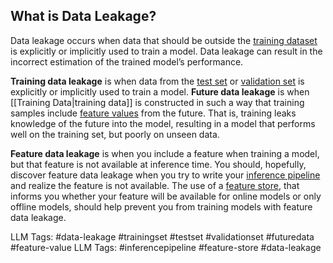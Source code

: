 **What is Data Leakage?**
-------------------------

Data leakage occurs when data that should be outside the [training dataset](https://www.hopsworks.ai/dictionary/train-training-set) is explicitly or implicitly used to train a model. Data leakage can result in the incorrect estimation of the trained model’s performance. 

‍**Training data leakage** is when data from the [test set](https://www.hopsworks.ai/dictionary/test-set) or [validation set](https://www.hopsworks.ai/dictionary/validation-set) is explicitly or implicitly used to train a model. **Future data leakage** is when [[Training Data|training data]] is constructed in such a way that training samples include [feature values](http://www.hopsworks.ai/dictionary/feature-value) from the future. That is, training leaks knowledge of the future into the model, resulting in a model that performs well on the training set, but poorly on unseen data. 

‍**Feature data leakage** is when you include a feature when training a model, but that feature is not available at inference time. You should, hopefully, discover feature data leakage when you try to write your [inference pipeline](https://www.hopsworks.ai/dictionary/inference-pipeline) and realize the feature is not available. The use of a [feature store](https://www.hopsworks.ai/dictionary/feature-store), that informs you whether your feature will be available for online models or only offline models, should help prevent you from training models with feature data leakage.


LLM Tags:  #data-leakage #trainingset #testset #validationset #futuredata #feature-value
LLM Tags:  #inferencepipeline #feature-store #data-leakage